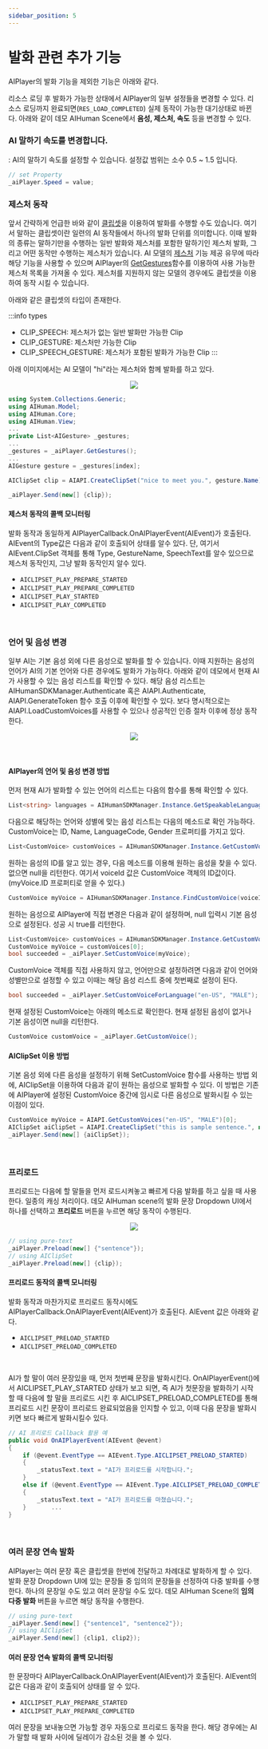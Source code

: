 ```yaml
---
sidebar_position: 5
---
```


# 발화 관련 추가 기능

AIPlayer의 발화 기능을 제외한 기능은 아래와 같다.

리소스 로딩 후 발화가 가능한 상태에서 AIPlayer의 일부 설정들을 변경할 수 있다. 리소스 로딩까지 완료되면(`RES_LOAD_COMPLETED`) 실제 동작이 가능한 대기상태로 바뀐다. 아래와 같이 데모 AIHuman Scene에서 **음성, 제스처, 속도** 등을 변경할 수 있다.

### AI 말하기 속도를 변경합니다.

: AI의 말하기 속도를 설정할 수 있습니다. 설정값 범위는 소수 0.5 ~ 1.5 입니다.

```csharp
// set Property
_aiPlayer.Speed = value;
```

### 제스처 동작

앞서 간략하게 언급한 바와 같이 [클립셋](/aihuman/unity-sdk/apis/aiclipset)을 이용하여 발화를 수행할 수도 있습니다. 여기서 말하는 클립셋이란 일련의 AI 동작들에서 하나의 발화 단위를 의미합니다. 이때 발화의 종류는 말하기만을 수행하는 일반 발화와 제스처를 포함한 말하기인 제스처 발화, 그리고 어떤 동작만 수행하는 제스처가 있습니다. AI 모델의 [제스처](/aihuman/unity-sdk/apis/aigesture) 기능 제공 유무에 따라 해당 기능을 사용할 수 있으며 AIPlayer의 [GetGestures](/aihuman/unity-sdk/apis/aiplayer)함수를 이용하여 사용 가능한 제스처 목록을 가져올 수 있다. 제스처를 지원하지 않는 모델의 경우에도 클립셋을 이용하여 동작 시킬 수 있습니다.

아래와 같은 클립셋의 타입이 존재한다.

:::info types

- CLIP_SPEECH: 제스처가 없는 일반 발화만 가능한 Clip
- CLIP_GESTURE: 제스처만 가능한 Clip
- CLIP_SPEECH_GESTURE: 제스처가 포함된 발화가 가능한 Clip
  :::

아래 이미지에서는 AI 모델이 "hi"라는 제스처와 함께 발화를 하고 있다.

<p align="center">
<img src="/img/aihuman/unity/aiplayer_gesture.png" style={{zoom: "40%"}} />
</p>

```csharp
using System.Collections.Generic;
using AIHuman.Model;
using AIHuman.Core;
using AIHuman.View;
...
private List<AIGesture> _gestures;
...
_gestures = _aiPlayer.GetGestures();
...
AIGesture gesture = _gestures[index];

AIClipSet clip = AIAPI.CreateClipSet("nice to meet you.", gesture.Name);

_aiPlayer.Send(new[] {clip});
```

#### 제스처 동작의 콜백 모니터링

발화 동작과 동일하게 AIPlayerCallback.OnAIPlayerEvent(AIEvent)가 호출된다. AIEvent의 Type값은 다음과 같이 호출되어 상태를 알수 있다. 단, 여기서 AIEvent.ClipSet 객체를 통해 Type, GestureName, SpeechText를 알수 있으므로 제스처 동작인지, 그냥 발화 동작인지 알수 있다.

- `AICLIPSET_PLAY_PREPARE_STARTED`
- `AICLIPSET_PLAY_PREPARE_COMPLETED`
- `AICLIPSET_PLAY_STARTED`
- `AICLIPSET_PLAY_COMPLETED`

<br/>

### 언어 및 음성 변경

일부 AI는 기본 음성 외에 다른 음성으로 발화를 할 수 있습니다. 이때 지원하는 음성의 언어가 AI의 기본 언어와 다른 경우에도 발화가 가능하다. 아래와 같이 데모에서 현재 AI가 사용할 수 있는 음성 리스트를 확인할 수 있다. 해당 음성 리스트는 AIHumanSDKManager.Authenticate 혹은 AIAPI.Authenticate, AIAPI.GenerateToken 함수 호출 이후에 확인할 수 있다. 보다 명시적으로는 AIAPI.LoadCustomVoices를 사용할 수 있으나 성공적인 인증 절차 이후에 정상 동작한다.

<p align="center">
<img src="/img/aihuman/unity/aiplayer_customvoice.png" style={{zoom: "40%"}} />
</p>

<br/>

#### AIPlayer의 언어 및 음성 변경 방법

먼저 현재 AI가 발화할 수 있는 언어의 리스트는 다음의 함수를 통해 확인할 수 있다.

```csharp
List<string> languages = AIHumanSDKManager.Instance.GetSpeakableLanguages(_aiPlayer.AIGender);
```

다음으로 해당하는 언어와 성별에 맞는 음성 리스트는 다음의 메소드로 확인 가능하다. CustomVoice는 ID, Name, LanguageCode, Gender 프로퍼티를 가지고 있다.

```csharp
List<CustomVoice> customVoices = AIHumanSDKManager.Instance.GetCustomVoices();
```

원하는 음성의 ID를 알고 있는 경우, 다음 메소드를 이용해 원하는 음성을 찾을 수 있다. 없으면 null을 리턴한다. 여기서 voiceId 값은 CustomVoice 객체의 ID값이다. (myVoice.ID 프로퍼티로 얻을 수 있다.)

```csharp
CustomVoice myVoice = AIHumanSDKManager.Instance.FindCustomVoice(voiceId);
```

원하는 음성으로 AIPlayer에 직접 변경은 다음과 같이 설정하며, null 입력시 기본 음성으로 설정된다. 성공 시 true를 리턴한다.

```csharp
List<CustomVoice> customVoices = AIHumanSDKManager.Instance.GetCustomVoices();
CustomVoice myVoice = customVoices[0];
bool succeeded = _aiPlayer.SetCustomVoice(myVoice);
```

CustomVoice 객체를 직접 사용하지 않고, 언어만으로 설정하려면 다음과 같이 언어와 성별만으로 설정할 수 있고 이때는 해당 음성 리스트 중에 첫번째로 설정이 된다.

```csharp
bool succeeded = _aiPlayer.SetCustomVoiceForLanguage("en-US", "MALE");
```

현재 설정된 CustomVoice는 아래의 메소드로 확인한다. 현재 설정된 음성이 없거나 기본 음성이면 null을 리턴한다.

```csharp
CustomVoice customVoice = _aiPlayer.GetCustomVoice();
```

#### AIClipSet 이용 방법

기본 음성 외에 다른 음성을 설정하기 위해 SetCustomVoice 함수를 사용하는 방법 외에, AIClipSet을 이용하여 다음과 같이 원하는 음성으로 발화할 수 있다. 이 방법은 기존에 AIPlayer에 설정된 CustomVoice 중간에 임시로 다른 음성으로 발화시킬 수 있는 이점이 있다.

```csharp
CustomVoice myVoice = AIAPI.GetCustomVoices("en-US", "MALE")[0];
AIClipSet aiClipSet = AIAPI.CreateClipSet("this is sample sentence.", null, myVoice);
_aiPlayer.Send(new[] {aiClipSet});
```

<br/>

### 프리로드

프리로드는 다음에 할 말들을 먼저 로드시켜놓고 빠르게 다음 발화를 하고 싶을 때 사용한다. 일종의 캐싱 처리이다. 데모 AIHuman scene의 발화 문장 Dropdown UI에서 하나를 선택하고 **프리로드** 버튼을 누르면 해당 동작이 수행된다.

<p align="center">
<img src="/img/aihuman/unity/aiplayer_preload.png" style={{zoom: "40%"}} />
</p>

```csharp
// using pure-text
_aiPlayer.Preload(new[] {"sentence"});
// using AIClipSet
_aiPlayer.Preload(new[] {clip});
```

#### 프리로드 동작의 콜백 모니터링

발화 동작과 마찬가지로 프리로드 동작시에도 AIPlayerCallback.OnAIPlayerEvent(AIEvent)가 호출된다. AIEvent 값은 아래와 같다.

- `AICLIPSET_PRELOAD_STARTED`
- `AICLIPSET_PRELOAD_COMPLETED`

<br/>

AI가 할 말이 여러 문장있을 때, 먼저 첫번째 문장을 발화시킨다. OnAIPlayerEvent()에서 AICLIPSET_PLAY_STARTED 상태가 보고 되면, 즉 AI가 첫문장을 발화하기 시작할 때 다음에 할 말을 프리로드 시킨 후 AICLIPSET_PRELOAD_COMPLETED를 통해 프리로드 시킨 문장이 프리로드 완료되었음을 인지할 수 있고, 이때 다음 문장을 발화시키면 보다 빠르게 발화시킬수 있다.

```csharp
// AI 프리로드 Callback 활용 예
public void OnAIPlayerEvent(AIEvent @event)
{
    if (@event.EventType == AIEvent.Type.AICLIPSET_PRELOAD_STARTED)
    {
        _statusText.text = "AI가 프리로드를 시작합니다.";
    }
    else if (@event.EventType == AIEvent.Type.AICLIPSET_PRELOAD_COMPLETED)
    {
        _statusText.text = "AI가 프리로드를 마쳤습니다.";
    }   	...
}
```

<br/>

### 여러 문장 연속 발화

AIPlayer는 여러 문장 혹은 클립셋을 한번에 전달하고 차례대로 발화하게 할 수 있다. 발화 문장 Dropdown UI에 있는 문장들 중 임의의 문장들을 선정하여 다중 발화를 수행한다. 하나의 문장일 수도 있고 여러 문장일 수도 있다. 데모 AIHuman Scene의 **임의 다중 발화** 버튼을 누르면 해당 동작을 수행한다.

```csharp
// using pure-text
_aiPlayer.Send(new[] {"sentence1", "sentence2"});
// using AIClipSet
_aiPlayer.Send(new[] {clip1, clip2});
```

#### 여러 문장 연속 발화의 콜백 모니터링

한 문장마다 AIPlayerCallback.OnAIPlayerEvent(AIEvent)가 호출된다. AIEvent의 값은 다음과 같이 호출되어 상태를 알 수 있다.

- `AICLIPSET_PLAY_PREPARE_STARTED`
- `AICLIPSET_PLAY_PREPARE_COMPLETED`

여러 문장을 보내놓으면 가능할 경우 자동으로 프리로드 동작을 한다. 해당 경우에는 AI가 말할 때 발화 사이에 딜레이가 감소된 것을 볼 수 있다.
